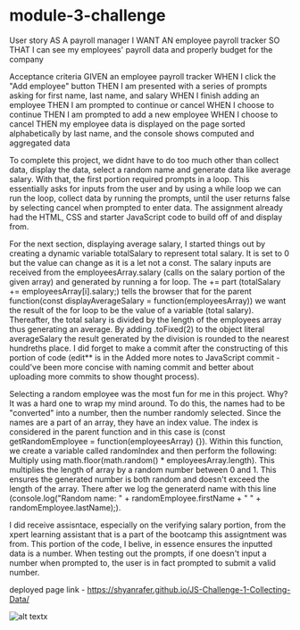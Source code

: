 # module-3-challenge

User story
AS A payroll manager
I WANT AN employee payroll tracker
SO THAT I can see my employees' payroll data and properly budget for the company

Acceptance criteria
GIVEN an employee payroll tracker
WHEN I click the "Add employee" button
THEN I am presented with a series of prompts asking for first name, last name, and salary
WHEN I finish adding an employee
THEN I am prompted to continue or cancel
WHEN I choose to continue
THEN I am prompted to add a new employee
WHEN I choose to cancel
THEN my employee data is displayed on the page sorted alphabetically by last name, and the console shows computed and aggregated data

To complete this project, we didnt have to do too much other than collect data, display the data, select a random name and generate data like average salary. With that, the first portion required prompts in a loop. This essentially asks for inputs from the user and by using a while loop we can run the loop, collect data by running the prompts, until the user returns false by selecting cancel when prompted to enter data. The assignment already had the HTML, CSS and starter JavaScript code to build off of and display from. 

For the next section, displaying average salary, I started things out by creating a dynamic variable totalSalary to represent total salary. It is set to 0 but the value can change as it is a let not a const. The salary inputs are received from the employeesArray.salary (calls on the salary portion of the given array) and generated by running a for loop. The += part (totalSalary += employeesArray[i].salary;) tells the browser that for the parent function(const displayAverageSalary = function(employeesArray)) we want the result of the for loop to be the value of a variable (total salary). Thereafter, the total salary is divided by the length of the employees array thus generating an average. By adding .toFixed(2) to the object literal averageSalary the result generated by the division is rounded to the nearest hundreths place. I did forget to make a commit after the constructing of this portion of code (edit** is in the Added more notes to JavaScript commit - could've been more concise with naming commit and better about uploading more commits to show thought process). 

Selecting a random employee was the most fun for me in this project. Why? It was a hard one to wrap my mind around. To do this, the names had to be "converted" into a number, then the number randomly selected. Since the names are a part of an array, they have an index value. The index is considered in the parent function and in this case is (const getRandomEmployee = function(employeesArray) {}). Within this function, we create a variable called randomIndex and then perform the following: Multiply using math.floor(math.random() * employeesArray.length). This multiplies the length of array by a random number between 0 and 1. This ensures the generated number is both random and doesn't exceed the length of the array. There after we log the generaterd name with this line (console.log("Random name: " + randomEmployee.firstName + " " + randomEmployee.lastName);).

I did receive assisntace, especially on the verifying salary portion, from the xpert learning assistant that is a part of the bootcamp this assigntment was from. This portion of the code, I belive, in essence ensures the inputted data is a number. When testing out the prompts, if one doesn't input a number when prompted to, the user is in fact prompted to submit a valid number. 

deployed page link - https://shyanrafer.github.io/JS-Challenge-1-Collecting-Data/

![alt text](<Screenshot 2024-05-15 at 9.16.59 PM.png>)x